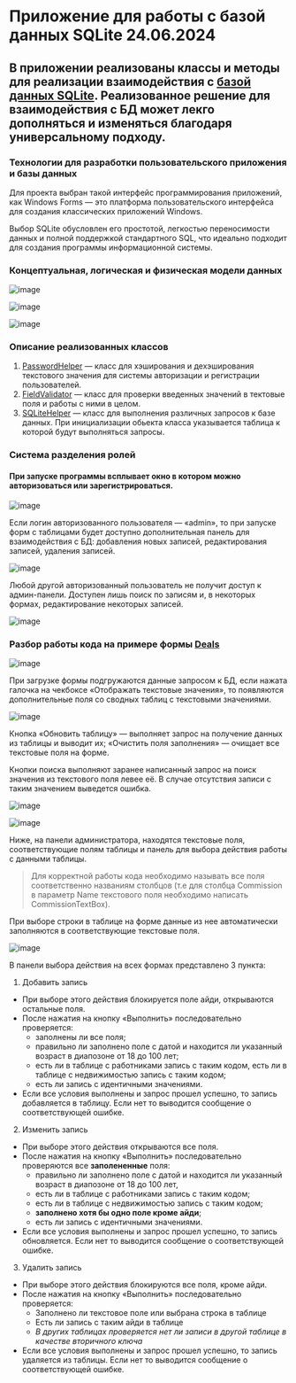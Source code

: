 # Приложение для работы с базой данных SQLite 24.06.2024
## В приложении реализованы классы и методы для реализации взаимодействия с [базой данных SQLite](Real_Estate_WindowsForms/bin/Debug/DB/Real_Estate.db). Реализованное решение для взаимодействия с БД может лекго дополняться и изменяться благодаря универсальному подходу.
### Технологии для разработки пользовательского приложения и базы данных
Для проекта выбран такой интерфейс программирования приложений, как Windows Forms — это платформа пользовательского интерфейса для создания классических приложений Windows.

Выбор SQLite обусловлен его простотой, легкостью переносимости данных и полной поддержкой стандартного SQL, что идеально подходит для создания программы информационной системы.

### Концептуальная, логическая и физическая модели данных
![image](https://github.com/DmitryZSer/Real_Estate_WindowsForms_SQLite/assets/128312523/de7c9187-5640-478c-9b8b-f6ada80089f4)

![image](https://github.com/DmitryZSer/Real_Estate_WindowsForms_SQLite/assets/128312523/73f9a596-4cb6-41c3-a76f-b92f535d01f2)

![image](https://github.com/DmitryZSer/Real_Estate_WindowsForms_SQLite/assets/128312523/a80cd8f4-3698-40d0-920f-f6ca6a3f90c6)

### Описание реализованных классов 

1. [PasswordHelper](Real_Estate_WindowsForms/PasswordHelper.cs) — класс для хэширования и дехэширования текстового значения для системы авторизации и регистрации пользователей.
2. [FieldValidator](Real_Estate_WindowsForms/FieldValidator.cs) — класс для проверки введенных значений в тектовые поля и работы с ними в целом.
3. [SQLiteHelper](Real_Estate_WindowsForms/SQLiteHelper.cs) — класс для выполнения различных запросов к базе данных. При инициализации обьекта класса указывается таблица к которой будут выполняться запросы.

### Система разделения ролей

#### При запуске программы всплывает окно в котором можно авторизоваться или зарегистрироваться.

![image](https://github.com/DmitryZSer/Real_Estate_WindowsForms_SQLite/assets/128312523/97974772-f3b5-43ff-9f14-54a13497eb95)

Если логин авторизованного пользователя — «admin», то при запуске форм с таблицами будет доступно дополнительная панель для взаимодействия с БД: добавления новых записей, редактирования записей, удаления записей.

![image](https://github.com/DmitryZSer/Real_Estate_WindowsForms_SQLite/assets/128312523/edce19e7-3def-4e92-9c93-f7d63bb5a6f7)

Любой другой авторизованный пользователь не получит доступ к админ-панели. Доступен лишь поиск по записям и, в некоторых формах, редактирование некоторых записей.

![image](https://github.com/DmitryZSer/Real_Estate_WindowsForms_SQLite/assets/128312523/6fe965f0-c735-4052-b8d2-c725ebcc21cf)


### Разбор работы кода на примере формы [Deals](Real_Estate_WindowsForms/TablesForms/Deals.cs)
![image](https://github.com/DmitryZSer/Real_Estate_WindowsForms_SQLite/assets/128312523/f298e5e8-79c0-4c85-a3c9-00b86cd56c28)

При загрузке формы подгружаются данные запросом к БД, если нажата галочка на чекбоксе «Отображать текстовые значения», то появляются дополнительные поля со сводных таблиц с текстовыми значениями.

![image](https://github.com/DmitryZSer/Real_Estate_WindowsForms_SQLite/assets/128312523/db4fd034-3eb0-4de4-b1b7-d565bace312d)

Кнопка «Обновить таблицу» — выполняет запрос на получение данных из таблицы и выводит их; «Очистить поля заполнения» — очищает все текстовые поля на форме.

Кнопки поиска выполняют заранее написанный запрос на поиск значения из текстового поля левее её. В случае отсутствия записи с таким значением выведется ошибка.

![image](https://github.com/DmitryZSer/Real_Estate_WindowsForms_SQLite/assets/128312523/e0718fa1-9be2-4b3a-9256-d8dca96b11a4)

![image](https://github.com/DmitryZSer/Real_Estate_WindowsForms_SQLite/assets/128312523/cc8257af-515c-4e82-b252-637556fed08e)

Ниже, на панели администратора, находятся текстовые поля, соответствующие полям таблицы и панель для выбора действия работы с данными таблицы. 
> Для корректной работы кода необходимо называть все поля соответственно названиям столбцов (т.е для столбца Commission в параметр Name текстового поля необходимо написать CommissionTextBox).

При выборе строки в таблице на форме данные из нее автоматически заполняются в соответствующие текстовые поля.

![image](https://github.com/DmitryZSer/Real_Estate_WindowsForms_SQLite/assets/128312523/93df05ac-1faa-4717-9d10-1956e79efa4f)

В панели выбора действия на всех формах представлено 3 пункта:
1. Добавить запись
- При выборе этого действия блокируется поле айди, открываются остальные поля.
- После нажатия на кнопку «Выполнить» последовательно проверяется:
  - заполнены ли все поля;
  - правильно ли заполнено поле с датой и находится ли указанный возраст в диапозоне от 18 до 100 лет;
  - есть ли в таблице c работниками запись с таким кодом, есть ли в таблице c недвижимостью запись с таким кодом;
  - есть ли запись с идентичными значениями.
- Если все условия выполнены и запрос прошел успешно, то запись добавляется в таблицу. Если нет то выводится сообщение о соответствующей ошибке.

2. Изменить запись
- При выборе этого действия открываются все поля.
- После нажатия на кнопку «Выполнить» последовательно проверяются все __заполененные__ поля:
  - правильно ли заполнено поле с датой и находится ли указанный возраст в диапозоне от 18 до 100 лет,
  - есть ли в таблице c работниками запись с таким кодом;
  - есть ли в таблице c недвижимостью запись с таким кодом;
  - __заполнено хотя бы одно поле кроме айди__;
  - есть ли запись с идентичными значениями.
- Если все условия выполнены и запрос прошел успешно, то запись обновляется. Если нет то выводится сообщение о соответствующей ошибке.
  
3. Удалить запись
- При выборе этого действия блокируются все поля, кроме айди.
- После нажатия на кнопку «Выполнить» последовательно проверяется:
  - Заполнено ли текстовое поле или выбрана строка в таблице
  - Есть ли запись с таким айди в таблице
  - *В других таблицах проверяется нет ли записи в другой таблице в качестве вторичного ключа*
- Если все условия выполнены и запрос прошел успешно, то запись удаляется из таблицы. Если нет то выводится сообщение о соответствующей ошибке.

